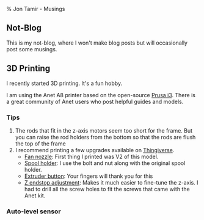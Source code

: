 % Jon Tamir - Musings

## Not-Blog

This is my not-blog, where I won't make blog posts but will occasionally post some musings.

## 3D Printing
I recently started 3D printing. It's a fun hobby.

I am using the Anet A8 printer based on the open-source [Prusa i3][prusa]. There is a
great community of Anet users who post helpful guides and models.

### Tips
1. The rods that fit in the z-axis motors seem too short for the frame. But you can raise the rod holders from the bottom so that the rods are flush the top of the frame
1. I recommend printing a few upgrades available on [Thingiverse][thingiverse].
    *  [Fan nozzle](http://www.thingiverse.com/thing:1620630): First thing I printed was V2 of this model.
    *  [Spool holder](http://www.thingiverse.com/thing:1624641): I use the bolt and nut along with the original spool holder.
    *  [Extruder button](http://www.thingiverse.com/thing:1935151): Your fingers will thank you for this
    *  [Z endstop adjustment](http://www.thingiverse.com/thing:1776429): Makes it much easier to fine-tune the z-axis. I had to drill all the screw holes to fit the screws that came with the Anet kit.


### Auto-level sensor



[prusa]:http://www.prusaprinters.org/prusa-i3/
[thingiverse]:http://www.thingiverse.com/
